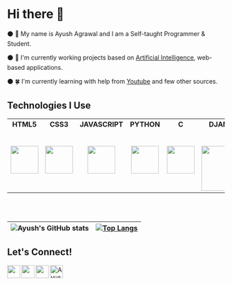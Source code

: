 # Hi there :wave:
⚫ 👋 My name is Ayush Agrawal and I am a Self-taught Programmer & Student.

⚫ 🔭 I'm currently working projects based on <a href = "https://en.wikipedia.org/wiki/Artificial_intelligence">Artificial Intelligence</a>, web-based applications.

⚫ 🍀 I'm currently learning with help from <a href = "https://www.youtube.com">Youtube</a> and few other sources.
## Technologies I Use

<table>
  <tbody>
    <tr valign="top">
      <td width="15%" align="center">
        <span><strong>HTML5</strong></span><br><br><br>
        <img height="64px" src="https://cdn.svgporn.com/logos/html-5.svg">
      </td>
      <td width="15%" align="center">
        <span><strong>CSS3</strong></span><br><br><br>
        <img height="64px" src="https://cdn.svgporn.com/logos/css-3.svg">
      </td>
      <td width="15%" align="center">
        <span><strong>JAVASCRIPT</strong></span><br><br><br>
        <img height="64px" src="https://cdn.svgporn.com/logos/javascript.svg">
      </td>
      <td width="15%" align="center">
        <span><strong>PYTHON</strong></span><br><br><br>
        <img height="64px" src="https://cdn.svgporn.com/logos/python.svg">
      </td>
      <td width="15%" align="center">
        <span><strong>C</strong></span><br><br><br>
        <img height="64px" src="https://cdn.svgporn.com/logos/c.svg">
      </td>
       <td width="15%" align="center">
        <span><strong>DJANGO</strong></span><br><br><br>
        <img width="104px" src="https://cdn.svgporn.com/logos/django-icon.svg">
      </td>
      <td width="15%" align="center">
          <span><strong>BOOTSTRAP</strong></span><br><br><br>
          <img width="104px" src="https://cdn.svgporn.com/logos/bootstrap.svg">
      </td>
      <td width="15%" align="center">
          <span><strong>REACTJS</strong></span><br><br><br>
          <img width="104px" src="https://cdn.svgporn.com/logos/react.svg">
      </td>
      </tbody>
</table>
<br>

<br>
 
| ![Ayush's GitHub stats](https://github-readme-stats.vercel.app/api?username=A91y&count_private=true&show_icons=true&theme=tokyonight) | [![Top Langs](https://github-readme-stats.vercel.app/api/top-langs/?username=A91y&layout=compact&theme=tokyonight&hide=jupyter%20notebook&size_weight=0.5&count_weight=0.5)](https://github.com/A91y?tab=repositories) |
| - | - |
## Let's Connect! 

  <a href="https://instagram.com/AyushAgr91">
    <img align="left" width="30px" src="https://raw.githubusercontent.com/rahuldkjain/github-profile-readme-generator/master/src/images/icons/Social/instagram.svg" />
  </a>
  <a href="https://twitter.com/AyushAgr91">
    <img align="left" width="30px" src="https://cdn.svgporn.com/logos/twitter.svg" />
  </a>
  <a href="https://linkedin.com/in/AyushAgr91">
    <img align="left" width="30px" src="https://cdn.svgporn.com/logos/linkedin-icon.svg" />
  </a>
  <a href="https://ayushagr.hashnode.dev/">
    <img align="left" width="30px" src="https://cdn.hashnode.com/res/hashnode/image/upload/v1611902473383/CDyAuTy75.png" title="Hashnode" alt="Ayush Agrawal Hashnode blog" />
  </a>



